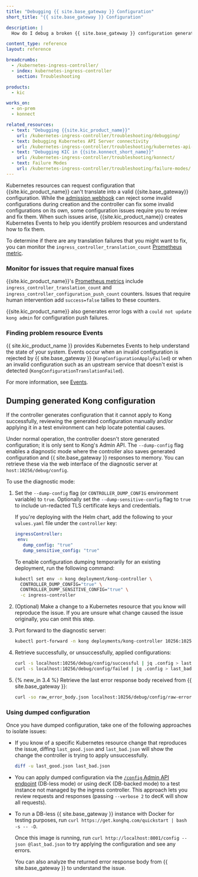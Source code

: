 ```yaml
---
title: "Debugging {{ site.base_gateway }} Configuration"
short_title: "{{ site.base_gateway }} Configuration"

description: |
  How do I debug a broken {{ site.base_gateway }} configuration generated by {{ site.kic_product_name }}?

content_type: reference
layout: reference

breadcrumbs:
  - /kubernetes-ingress-controller/
  - index: kubernetes-ingress-controller
    section: Troubleshooting

products:
  - kic

works_on:
  - on-prem
  - konnect

related_resources:
  - text: "Debugging {{site.kic_product_name}}"
    url: /kubernetes-ingress-controller/troubleshooting/debugging/ 
  - text: Debugging Kubernetes API Server connectivity
    url: /kubernetes-ingress-controller/troubleshooting/kubernetes-api-server/
  - text: "Debugging KIC in {{site.konnect_short_name}}"
    url: /kubernetes-ingress-controller/troubleshooting/konnect/
  - text: Failure Modes
    url: /kubernetes-ingress-controller/troubleshooting/failure-modes/
---
```


Kubernetes resources can request configuration that {{site.kic_product_name}} can't translate into a valid {{site.base_gateway}} configuration. While the [admission webhook](/kubernetes-ingress-controller//admission-webhook/) can reject some invalid configurations during creation and the controller can fix some invalid configurations on its own, some configuration issues require you to review and fix them. When such issues arise, {{site.kic_product_name}} creates Kubernetes Events to help you identify problem resources and understand how to fix them.

To determine if there are any translation failures that you might want to fix, you can monitor the `ingress_controller_translation_count` [Prometheus metric](/kubernetes-ingress-controller/observability/prometheus/).

### Monitor for issues that require manual fixes

{{site.kic_product_name}}'s [Prometheus metrics](/kubernetes-ingress-controller/observability/prometheus/) include `ingress_controller_translation_count` and `ingress_controller_configuration_push_count` counters. Issues that require human intervention add `success=false` tallies to these counters.

{{site.kic_product_name}} also generates error logs with a `could not update kong admin` for configuration push failures.

### Finding problem resource Events

{{ site.kic_product_name }} provides Kubernetes Events to help understand the state of your system. Events occur when an invalid configuration is rejected by {{ site.base_gateway }} (`KongConfigurationApplyFailed`) or when an invalid configuration such as an upstream service that doesn't exist is detected (`KongConfigurationTranslationFailed`).

For more information, see [Events](/kubernetes-ingress-controller/observability/events/).

## Dumping generated Kong configuration

If the controller generates configuration that it cannot apply to Kong successfully, reviewing the generated configuration manually and/or applying it in a test environment can help locate potential causes.

Under normal operation, the controller doesn't store generated configuration; it is only sent to Kong's Admin API.  The `--dump-config` flag enables a diagnostic mode where the controller also saves generated configuration and {{ site.base_gateway }} responses to memory. You can retrieve these via the web interface of the diagnostic server at `host:10256/debug/config`.

To use the diagnostic mode:

1. Set the `--dump-config` flag (or `CONTROLLER_DUMP_CONFIG` environment variable) to `true`. Optionally set the `--dump-sensitive-config` flag to `true` to include un-redacted TLS certificate keys and credentials.

   If you're deploying with the Helm chart, add the following to your `values.yaml` file under the `controller` key:

   ```yaml
   ingressController:
    env:
      dump_config: "true"
      dump_sensitive_config: "true"
    ```

    To enable configuration dumping temporarily for an existing deployment, run the following command:

    ```bash
    kubectl set env -n kong deployment/kong-controller \
      CONTROLLER_DUMP_CONFIG="true" \
      CONTROLLER_DUMP_SENSITIVE_CONFIG="true" \
      -c ingress-controller
    ```

1. (Optional) Make a change to a Kubernetes resource that you know will reproduce the issue. If you are unsure what change caused the issue originally, you can omit this step.

1. Port forward to the diagnostic server:

   ```bash
   kubectl port-forward -n kong deployments/kong-controller 10256:10256
   ```

1. Retrieve successfully, or unsuccessfully, applied configurations:

   ```bash
   curl -s localhost:10256/debug/config/successful | jq .config > last_good.json
   curl -s localhost:10256/debug/config/failed | jq .config > last_bad.json
   ```

1. {% new_in 3.4 %} Retrieve the last error response body received from {{ site.base_gateway }}:
   ```bash
   curl -so raw_error_body.json localhost:10256/debug/config/raw-error
   ```

### Using dumped configuration

Once you have dumped configuration, take one of the following approaches to isolate issues:

- If you know of a specific Kubernetes resource change that reproduces the issue, diffing `last_good.json` and `last_bad.json` will show the change the controller is trying to apply unsuccessfully.

  ```bash
  diff -u last_good.json last_bad.json
  ```

- You can apply dumped configuration via the [`/config` Admin API endpoint](/api/gateway/admin-ee/#/operations/post-config) (DB-less mode) or using decK (DB-backed mode) to a test instance not managed by the ingress controller. This approach lets you review requests and responses (passing `--verbose 2` to decK will show all requests).

- To run a DB-less {{ site.base_gateway }} instance with Docker for testing purposes, run `curl https://get.konghq.com/quickstart | bash -s -- -D`.

  Once this image is running, run `curl http://localhost:8001/config --json @last_bad.json` to try applying the configuration and see any errors.

  You can also analyze the returned error response body from {{ site.base_gateway }} to understand the issue.